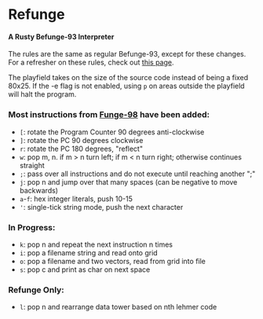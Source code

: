 # Refunge
#### A Rusty Befunge-93 Interpreter

The rules are the same as regular Befunge-93, except for these changes.
For a refresher on these rules, check out [this page](https://esolangs.org/wiki/Befunge#Language_overview).

The playfield takes on the size of the source code instead of being a fixed 80x25.
If the -e flag is not enabled, using `p` on areas outside the playfield will halt the program.

### Most instructions from [Funge-98](https://github.com/catseye/Funge-98/blob/master/doc/funge98.markdown) have been added:
- `[`: rotate the Program Counter 90 degrees anti-clockwise
- `]`: rotate the PC 90 degrees clockwise
- `r`: rotate the PC 180 degrees, "reflect"
- `w`: pop m, n. if m > n turn left; if m < n turn right; otherwise continues straight
- `;`: pass over all instructions and do not execute until reaching another ";"
- `j`: pop n and jump over that many spaces (can be negative to move backwards)
- `a`-`f`: hex integer literals, push 10-15
- `'`: single-tick string mode, push the next character
### In Progress:
- `k`: pop n and repeat the next instruction n times
- `i`: pop a filename string and read onto grid
- `o`: pop a filename and two vectors, read from grid into file
- `s`: pop c and print as char on next space
### Refunge Only:
- `l`: pop n and rearrange data tower based on nth lehmer code